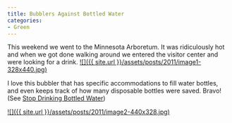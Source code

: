 ```yaml
---
title: Bubblers Against Bottled Water
categories:
- Green
---
```


This weekend we went to the Minnesota Arboretum. It was ridiculously hot and when we got done walking around we entered the visitor center and were looking for a drink.
[![]({{ site.url }}/assets/posts/2011/image1-328x440.jpg)](http://thingelstad.com/s/bubblers-against-bottled-water/image1/img)

I love this bubbler that has specific accommodations to fill water bottles, and even keeps track of how many disposable bottles were saved. Bravo! (See [Stop Drinking Bottled Water](/thingelstad/stop-drinking-bottled-water))

[![]({{ site.url }}/assets/posts/2011/image2-440x328.jpg)](http://thingelstad.com/s/bubblers-against-bottled-water/image2/img)
